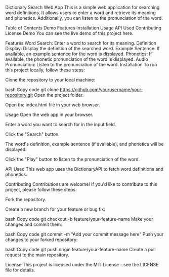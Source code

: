 Dictionary Search Web App
This is a simple web application for searching word definitions. It allows users to enter a word and retrieve its meaning and phonetics. Additionally, you can listen to the pronunciation of the word.

Table of Contents
Demo
Features
Installation
Usage
API Used
Contributing
License
Demo
You can see the live demo of this project here.

Features
Word Search: Enter a word to search for its meaning.
Definition Display: Display the definition of the searched word.
Example Sentence: If available, an example sentence for the word is displayed.
Phonetics: If available, the phonetic pronunciation of the word is displayed.
Audio Pronunciation: Listen to the pronunciation of the word.
Installation
To run this project locally, follow these steps:

Clone the repository to your local machine:

bash
Copy code
git clone https://github.com/yourusername/your-repository.git
Open the project folder.

Open the index.html file in your web browser.

Usage
Open the web app in your browser.

Enter a word you want to search for in the input field.

Click the "Search" button.

The word's definition, example sentence (if available), and phonetics will be displayed.

Click the "Play" button to listen to the pronunciation of the word.

API Used
This web app uses the DictionaryAPI to fetch word definitions and phonetics.

Contributing
Contributions are welcome! If you'd like to contribute to this project, please follow these steps:

Fork the repository.

Create a new branch for your feature or bug fix:

bash
Copy code
git checkout -b feature/your-feature-name
Make your changes and commit them:

bash
Copy code
git commit -m "Add your commit message here"
Push your changes to your forked repository:

bash
Copy code
git push origin feature/your-feature-name
Create a pull request to the main repository.

License
This project is licensed under the MIT License - see the LICENSE file for details.


